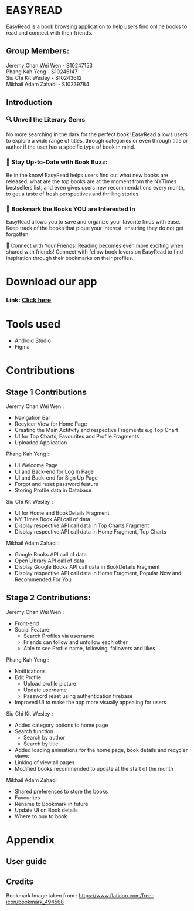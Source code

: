 # EASYREAD
EasyRead is a book browsing application to help users find online books to read and connect with their friends. <br>

## Group Members:

Jeremy Chan Wei Wen - S10247153 <br>
Phang Kah Yeng - S10245147 <br>
Siu Chi Kit Wesley - S10243612 <br>
Mikhail Adam Zahadi - S10239784 <br>

## Introduction

### 🔍 Unveil the Literary Gems

No more searching in the dark for the perfect book! EasyRead allows users to explore a wide range of titles, through categories or even through title or author if the user has a specific type of book in mind. <br>

### 📰 Stay Up-to-Date with Book Buzz:

Be in the know! EasyRead helps users find out what new books are released, what are the top books are at the moment from the NYTimes bestsellers list, and even gives users new recommendations every month, to get a taste of fresh perspectives and thrilling stories. <br>

### 🔖 Bookmark the Books YOU are Interested In

EasyRead allows you to save and organize your favorite finds with ease. Keep track of the books that pique your interest, ensuring they do not get forgotten  <br>

👫 Connect with Your Friends!
Reading becomes even more exciting when shared with friends! Connect with fellow book lovers on EasyRead to find inspiration through their bookmarks on their profiles. <br>

# Download our app

### **Link**: [Click here](https://play.google.com/store/apps/details?id=sg.edu.np.mad.easyread) <br>

# Tools used

- Android Studio <br>
- Figma <br>

# Contributions

## Stage 1 Contributions <br>

Jeremy Chan Wei Wen : <br>
- Navigation Bar <br>
- Recylcer View for Home Page <br>
- Creating the Main Actitvity and respective Fragments e.g Top Chart <br>
- UI for Top Charts, Favourites and Profile Fragments <br>
- Uploaded Application <br>

Phang Kah Yeng : <br>
- UI Welcome Page <br>
- UI and Back-end for Log In Page <br>
- UI and Back-end for Sign Up Page <br>
- Forgot and reset password feature <br>
- Storing Profile data in Database <br>

Siu Chi Kit Wesley : <br>
- UI for Home and BookDetails Fragment  <br>
- NY Times Book API call of data <br>
- Display respective API call data in Top Charts Fragment
- Display respective API call data in Home Fragment, Top Charts

Mikhail Adam Zahadi : <br>
- Google Books API call of data <br>
- Open Library API call of data <br>
- Display Google Books API call data in BookDetails Fragment
- Display respective API call data in Home Fragment, Popular Now and Recommended For You

## Stage 2 Contributions: <br>

Jeremy Chan Wei Wen : <br>
- Front-end <br>
- Social Feature
    - Search Profiles via username
    - Friends can follow and unfollow each other
    - Able to see Profile name, following, followers and likes

Phang Kah Yeng : <br>
- Notifications <br>
- Edit Profile <br>
    - Upload profile picture
    - Update username 
    - Password reset using authentication firebase
- Improved UI to make the app more visually appealing for users<br>


Siu Chi Kit Wesley : <br>
- Added category options to home page <br>
- Search function <br>
    - Search by author
    - Search by title
- Added loading animations for the home page, book details and recycler views <br>
- Linking of view all pages <br>
- Modified books recommended to update at the start of the month <br>


 Mikhail Adam Zahadi <br>
 - Shared preferences to store the books <br>
 - Favourites <br>
 - Rename to Bookmark in future <br>
 - Update UI on Book details <br>
 - Where to buy to book  <br>

# Appendix

## User guide


## Credits
 Bookmark Image taken from : https://www.flaticon.com/free-icon/bookmark_494568 <br>
